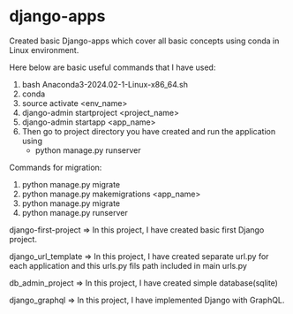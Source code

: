 # django-apps
Created basic Django-apps which cover all basic concepts using conda in Linux environment.

Here below are basic useful commands that I have used:
  1. bash Anaconda3-2024.02-1-Linux-x86_64.sh 
  2. conda
  3. source activate <env_name>
  4. django-admin startproject <project_name>
  5. django-admin startapp <app_name>
  6. Then go to project directory you have created and run the application using
     - python manage.py runserver

Commands for migration:
  1. python manage.py migrate
  2. python manage.py makemigrations <app_name>
  3. python manage.py migrate
  4. python manage.py runserver

   
django-first-project => In this project, I have created basic first Django project.

django_url_template => In this project, I have created separate url.py for each application and this urls.py fils path included in main urls.py

db_admin_project => In this project, I have created simple database(sqlite) 

django_graphql => In this project, I have implemented Django with GraphQL.
